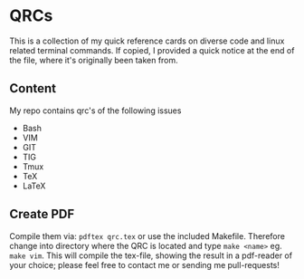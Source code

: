 # QRCs

This is a collection of my quick reference cards on diverse code and linux
related terminal commands. If copied, I provided a quick notice at the end of
the file, where it's originally been taken from.

## Content

My repo contains qrc's of the following issues

- Bash
- VIM
- GIT
- TIG
- Tmux
- TeX
- LaTeX

## Create PDF

Compile them via: `pdftex qrc.tex` or use the included Makefile. Therefore change
into directory where the QRC is located and type `make <name>` eg. `make vim`.
This will compile the tex-file, showing the result in a pdf-reader of your
choice; please feel free to contact me or sending me pull-requests!

